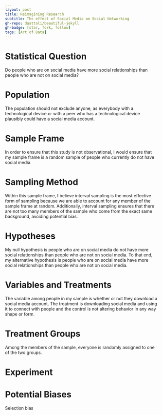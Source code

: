 ```yaml
---
layout: post
title: Reimagining Research
subtitle: The effect of Social Media on Social Networking
gh-repo: daattali/beautiful-jekyll
gh-badge: [star, fork, follow]
tags: [Art of Data]
---
```


# Statistical Question

Do people who are on social media have more social relationships than people who are not on social media?

# Population

The population should not exclude anyone, as everybody with a technological device or with a peer who has a technological device plausibly could have a social media account.

# Sample Frame

In order to ensure that this study is not observational, I would ensure that my sample frame is a random sample of people who currently do not have social media.

# Sampling Method

Within this sample frame, I believe interval sampling is the most effective form of sampling because we are able to account for any member of the sample frame at random. Additionally, interval sampling ensures that there are not too many members of the sample who come from the exact same background, avoiding potential bias.

# Hypotheses

My null hypothesis is people who are on social media do not have more social relationships than people who are not on social media. To that end, my alternative hypothesis is people who are on social media have more social relationships than people who are not on social media.

# Variables and Treatments

The variable among people in my sample is whether or not they download a social media account. The treatment is downloading social media and using it to connect with people and the control is not altering behavior in any way shape or form.

# Treatment Groups

Among the members of the sample, everyone is randomly assigned to one of the two groups.

# Experiment



# Potential Biases

Selection bias